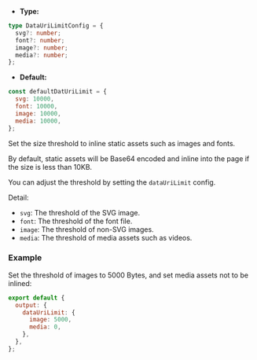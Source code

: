 - **Type:**

```ts
type DataUriLimitConfig = {
  svg?: number;
  font?: number;
  image?: number;
  media?: number;
};
```

- **Default:**

```js
const defaultDatUriLimit = {
  svg: 10000,
  font: 10000,
  image: 10000,
  media: 10000,
};
```

Set the size threshold to inline static assets such as images and fonts.

By default, static assets will be Base64 encoded and inline into the page if the size is less than 10KB.

You can adjust the threshold by setting the `dataUriLimit` config.

Detail:

- `svg`: The threshold of the SVG image.
- `font`: The threshold of the font file.
- `image`: The threshold of non-SVG images.
- `media`: The threshold of media assets such as videos.

### Example

Set the threshold of images to 5000 Bytes, and set media assets not to be inlined:

```js
export default {
  output: {
    dataUriLimit: {
      image: 5000,
      media: 0,
    },
  },
};
```
